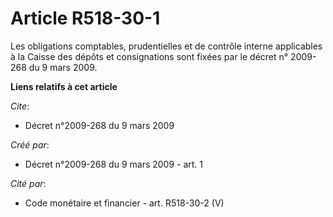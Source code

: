 # Article R518-30-1

Les obligations comptables, prudentielles et de contrôle interne applicables à la Caisse des dépôts et consignations sont
fixées par le décret n° 2009-268 du 9 mars 2009.

**Liens relatifs à cet article**

_Cite_:

  - Décret n°2009-268 du 9 mars 2009

_Créé par_:

  - Décret n°2009-268 du 9 mars 2009 - art. 1

_Cité par_:

  - Code monétaire et financier - art. R518-30-2 (V)
